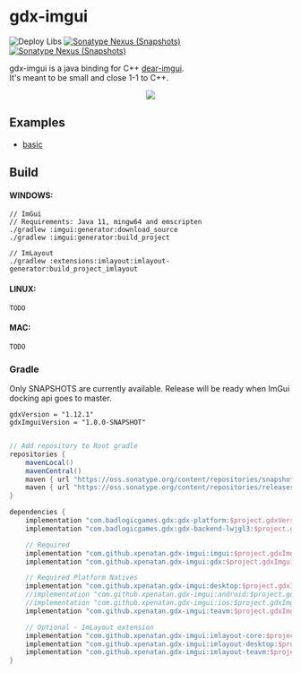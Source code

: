 # gdx-imgui
![Deploy Libs](https://github.com/xpenatan/gdx-imgui/workflows/Deploy%20Libs/badge.svg)
[![Sonatype Nexus (Snapshots)](https://img.shields.io/nexus/r/com.github.xpenatan.gdx-imgui/imgui-core?nexusVersion=2&server=https%3A%2F%2Foss.sonatype.org&label=release)](https://repo.maven.apache.org/maven2/com/github/xpenatan/gdx-imgui/)
[![Sonatype Nexus (Snapshots)](https://img.shields.io/nexus/s/com.github.xpenatan.gdx-imgui/imgui-core?server=https%3A%2F%2Foss.sonatype.org&label=snapshot)](https://oss.sonatype.org/content/repositories/snapshots/com/github/xpenatan/gdx-imgui/)


gdx-imgui is a java binding for C++ [dear-imgui](https://github.com/ocornut/imgui). <br>
It's meant to be small and close 1-1 to C++. 

<p align="center"><img src="https://i.imgur.com/rXk4Aq0.gif"/></p>

## Examples
* [basic](https://xpenatan.github.io/gdx-imgui/basic/)

## Build

#### WINDOWS:
    // ImGui
    // Requirements: Java 11, mingw64 and emscripten
    ./gradlew :imgui:generator:download_source
    ./gradlew :imgui:generator:build_project

    // ImLayout
    ./gradlew :extensions:imlayout:imlayout-generator:build_project_imlayout

#### LINUX:
    TODO

#### MAC:
    TODO

### Gradle

Only SNAPSHOTS are currently available. Release will be ready when ImGui docking api goes to master.

    gdxVersion = "1.12.1"
    gdxImguiVersion = "1.0.0-SNAPSHOT"


```groovy

// Add repository to Root gradle
repositories {
    mavenLocal()
    mavenCentral()
    maven { url "https://oss.sonatype.org/content/repositories/snapshots/" }
    maven { url "https://oss.sonatype.org/content/repositories/releases/" }
}

dependencies {
    implementation "com.badlogicgames.gdx:gdx-platform:$project.gdxVersion:natives-desktop"
    implementation "com.badlogicgames.gdx:gdx-backend-lwjgl3:$project.gdxVersion"

    // Required
    implementation "com.github.xpenatan.gdx-imgui:imgui:$project.gdxImguiVersion"
    implementation "com.github.xpenatan.gdx-imgui:gdx:$project.gdxImguiVersion"

    // Required Platform Natives
    implementation "com.github.xpenatan.gdx-imgui:desktop:$project.gdxImguiVersion"
    //implementation "com.github.xpenatan.gdx-imgui:android:$project.gdxImguiVersion"
    //implementation "com.github.xpenatan.gdx-imgui:ios:$project.gdxImguiVersion"
    implementation "com.github.xpenatan.gdx-imgui:teavm:$project.gdxImguiVersion"

    // Optional - ImLayout extension
    implementation "com.github.xpenatan.gdx-imgui:imlayout-core:$project.gdxImguiVersion"
    implementation "com.github.xpenatan.gdx-imgui:imlayout-desktop:$project.gdxImguiVersion"
    implementation "com.github.xpenatan.gdx-imgui:imlayout-teavm:$project.gdxImguiVersion"
}
```
